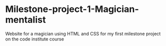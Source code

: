 # Milestone-project-1-Magician-mentalist
Website for a magician using HTML and CSS for my first milestone project on the code institute course
